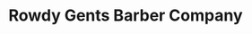 ---
title: "Rowdy Gents Barber Company"
url: /saint-albans/rowdy-gents-barber-company/
shop: hairdresser
---